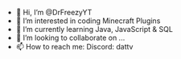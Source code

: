 - 👋 Hi, I’m @DrFreezyYT
- 👀 I’m interested in coding Minecraft Plugins
- 🌱 I’m currently learning Java, JavaScript & SQL
- 💞️ I’m looking to collaborate on ...
- 📫 How to reach me: Discord: dattv

<!---
DrFreezyYT/DrFreezyYT is a ✨ special ✨ repository because its `README.md` (this file) appears on your GitHub profile.
You can click the Preview link to take a look at your changes.
--->
